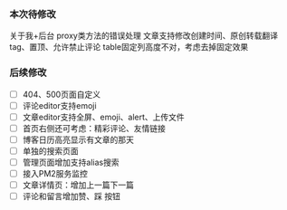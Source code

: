 ### 本次待修改
关于我+后台
proxy类方法的错误处理
文章支持修改创建时间、原创转载翻译tag、置顶、允许禁止评论
table固定列高度不对，考虑去掉固定效果

### 后续修改
- [ ] 404、500页面自定义
- [ ] 评论editor支持emoji
- [ ] 文章editor支持全屏、emoji、alert、上传文件
- [ ] 首页右侧还可考虑：精彩评论、友情链接
- [ ] 博客日历高亮显示有文章的那天
- [ ] 单独的搜索页面
- [ ] 管理页面增加支持alias搜索
- [ ] 接入PM2服务监控
- [ ] 文章详情页：增加上一篇下一篇
- [ ] 评论和留言增加赞、踩 按钮